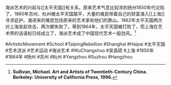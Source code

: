 海派艺术的兴起与[[太平天国]]有关系。原来艺术气息比较浓的扬州1850年代沦陷了，1860年苏州、杭州被太平天国踏平，大量的难民带着自己的财富涌入[[上海]]寻求庇护。涌进来的难民包括原来的艺术家和他们的靠山。1862年太平天国两次对上海发起攻击，两次都失败了。等到1864年，太平天国被打败了，而上海在艺术界的话语权已经成立了，海派艺术成了中国现代艺术一股劲风。[^1]

#ArtisticMovement #School #TaipingRebellion #Shanghai #Haipai #太平天国 #艺术流派 #艺术运动 #海派艺术 #WuChangshuo #吴昌硕 #上海 #1850年 #1864年 #扬州 #苏州 #杭州 #Yangzhou #Suzhou #Hangzhou 

[^1]:**Sullivan, Michael. Art and Artists of Twentieth-Century China. Berkeley: University of California Press, 1996.**